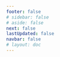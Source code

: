 ```yaml
---
footer: false
# sidebar: false
# aside: false
next: false
lastUpdated: false
navbar: false
# layout: doc
---
```


<script setup>
const chatPrompts = [
  { id: "1", text: "ఎక్స్పో సిటీ దుబాయ్", category: "attractions" },
  { id: "2", text: "దుబాయ్ ఫ్రేమ్ టికెట్లు", category: "attractions" },
  { id: "3", text: "బుర్జ్ ఖలీఫా టికెట్లు", category: "attractions" },
  { id: "4", text: "భవిష్యత్తు మ్యూజియం", category: "attractions" },
  { id: "5", text: "అబుదాబి లూవ్ర్", category: "attractions" },
  { id: "6", text: "ఫెరారీ వరల్డ్ అబుదాబి", category: "attractions" },
  { id: "7", text: "దుబాయ్ మాల్ రెస్టారెంట్లు", category: "food" },
  { id: "8", text: "దుబాయ్లో ఉత్తమ అరబిక్ ఆహారం", category: "food" },
  { id: "9", text: "దుబాయ్ మిచ్లిన్ స్టార్ రెస్టారెంట్లు", category: "food" },
  { id: "10", text: "షార్జా వీధి ఆహారం", category: "food" },
  { id: "11", text: "పామ్ జుమేరా అద్దె", category: "housing" },
  { id: "12", text: "దుబాయ్ మరీనా అపార్ట్మెంట్లు", category: "housing" },
  { id: "13", text: "అబుదాబి చౌకైన గృహాలు", category: "housing" },
  { id: "14", text: "UAE అద్దె చట్టాలు", category: "housing" },
  { id: "15", text: "దుబాయ్ మెట్రో మ్యాప్", category: "transportation" },
  { id: "16", text: "అబుదాబి టాక్సీ ధరలు", category: "transportation" },
  { id: "17", text: "UAE డ్రైవింగ్ లైసెన్స్", category: "transportation" },
  { id: "18", text: "దుబాయ్ RTA సేవలు", category: "transportation" },
  { id: "19", text: "దుబాయ్ మాల్ షాపింగ్", category: "shopping" },
  { id: "20", text: "గ్లోబల్ విలేజ్ దుబాయ్", category: "shopping" },
  { id: "21", text: "దుబాయ్ గోల్డ్ సౌక్", category: "shopping" },
  { id: "22", text: "మాల్ ఆఫ్ ఎమిరేట్స్ ఆఫర్లు", category: "shopping" },
  { id: "23", text: "UAE వ్యాపార ప్రారంభం", category: "business" },
  { id: "24", text: "దుబాయ్ free zones", category: "business" },
  { id: "25", text: "UAE కంపెనీ రిజిస్ట్రేషన్", category: "business" },
  { id: "26", text: "UAE ఫ్రీలాన్స్ వీసా", category: "business" },
  { id: "27", text: "UAE వీసా అవసరాలు", category: "travel" },
  { id: "28", text: "దుబాయ్ పర్యాటక ఆకర్షణలు", category: "travel" },
  { id: "29", text: "UAE విజిట్ వీసా దరఖాస్తు", category: "travel" },
  { id: "30", text: "అబుదాబి పర్యాటక ప్రదేశాలు", category: "travel" },
  { id: "31", text: "డెజర్ట్ సఫారీ దుబాయ్", category: "travel" },
  { id: "32", text: "విదేశీయులకు దుబాయ్ ఉద్యోగాలు", category: "jobs" },
  { id: "33", text: "UAE పని పర్మిట్ ప్రక్రియ", category: "jobs" },
  { id: "34", text: "UAEలో రిమోట్ ఉద్యోగాలు", category: "jobs" },
  { id: "35", text: "UAE జీతాల గైడ్", category: "jobs" },
  { id: "36", text: "UAE వాతావరణ సూచన", category: "events" },
  { id: "37", text: "దుబాయ్ రాబోయే కార్యక్రమాలు", category: "events" },
  { id: "38", text: "UAE జాతీయ దినోత్సవాలు", category: "events" },
  { id: "39", text: "దుబాయ్ షాపింగ్ ఫెస్టివల్", category: "events" },
  { id: "40", text: "Emirates ID పునరుద్ధరణ", category: "services" },
  { id: "41", text: "UAE బ్యాంకింగ్ సేవలు", category: "services" },
  { id: "42", text: "DEWA బిల్లు చెల్లింపు", category: "services" },
  { id: "43", text: "Etisalat ప్యాకేజీ అప్గ్రేడ్", category: "services" },
  { id: "44", text: "దుబాయ్లో ఉత్తమ పాఠశాలలు", category: "education" },
  { id: "45", text: "UAE విశ్వవిద్యాలయ ప్రవేశం", category: "education" },
  { id: "46", text: "KHDA పాఠశాల రేటింగ్లు", category: "education" },
  { id: "47", text: "UAE ఆరోగ్య బీమా", category: "healthcare" },
  { id: "48", text: "దుబాయ్లో ఉత్తమ ఆసుపత్రులు", category: "healthcare" },
  { id: "49", text: "మెడికల్ చెక్-అప్ UAE", category: "healthcare" },
  { id: "50", text: "DHA సేవలు", category: "healthcare" }
]
</script>

<AIChat :prompts="chatPrompts" />